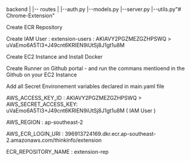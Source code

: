 backend
|
|-- routes
|       |--auth.py
|--models.py
|--server.py
|--utils.py"# Chrome-Extension" 


Create ECR Repository

Create IAM User : extension-users : AKIAVY2PGZMEZGZHPSWQ >  uVaEmo6A5Tl3+J49cnt6KRIEN9iUtSj8J1gt1u8M

Create EC2 Instance and Install Docker 

Create Runner on Github portal - and run the commans mentioend in the Github on your EC2 Instance

Add all Secret Environement variables declared in main.yaml file 

AWS_ACCESS_KEY_ID : AKIAVY2PGZMEZGZHPSWQ > AWS_SECRET_ACCESS_KEY: uVaEmo6A5Tl3+J49cnt6KRIEN9iUtSj8J1gt1u8M ( IAM User  )

AWS_REGION : ap-southeast-2

AWS_ECR_LOGIN_URI : 396913724169.dkr.ecr.ap-southeast-2.amazonaws.com/thinkinfo/extension

ECR_REPOSITORY_NAME : extension-rep

